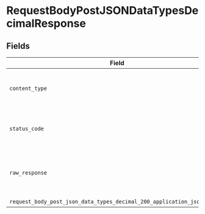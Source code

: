 # RequestBodyPostJSONDataTypesDecimalResponse


## Fields

| Field                                                                                                                                               | Type                                                                                                                                                | Required                                                                                                                                            | Description                                                                                                                                         |
| --------------------------------------------------------------------------------------------------------------------------------------------------- | --------------------------------------------------------------------------------------------------------------------------------------------------- | --------------------------------------------------------------------------------------------------------------------------------------------------- | --------------------------------------------------------------------------------------------------------------------------------------------------- |
| `content_type`                                                                                                                                      | *str*                                                                                                                                               | :heavy_check_mark:                                                                                                                                  | HTTP response content type for this operation                                                                                                       |
| `status_code`                                                                                                                                       | *int*                                                                                                                                               | :heavy_check_mark:                                                                                                                                  | HTTP response status code for this operation                                                                                                        |
| `raw_response`                                                                                                                                      | [requests.Response](https://requests.readthedocs.io/en/latest/api/#requests.Response)                                                               | :heavy_minus_sign:                                                                                                                                  | Raw HTTP response; suitable for custom response parsing                                                                                             |
| `request_body_post_json_data_types_decimal_200_application_json_object`                                                                             | [Optional[RequestBodyPostJSONDataTypesDecimal200ApplicationJSON]](../../models/operations/requestbodypostjsondatatypesdecimal200applicationjson.md) | :heavy_minus_sign:                                                                                                                                  | OK                                                                                                                                                  |